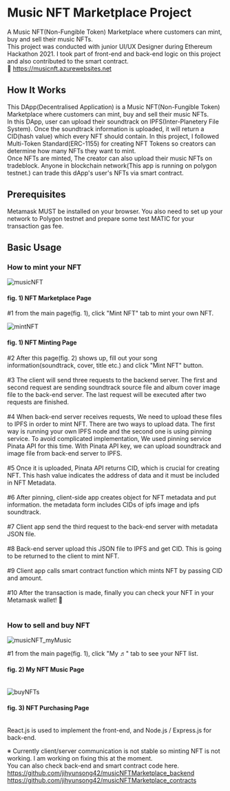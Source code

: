 # Music NFT Marketplace Project
A Music NFT(Non-Fungible Token) Marketplace where customers can mint, buy and sell their music NFTs.<br>This project was conducted with junior UI/UX Designer during Ethereum Hackathon 2021. I took part of front-end and back-end logic on this project and also contributed to the smart contract.<br>
🔗 https://musicnft.azurewebsites.net<br>

## How It Works

This DApp(Decentralised Application) is a Music NFT(Non-Fungible Token) Marketplace where customers can mint, buy and sell their music NFTs.<br>In this DApp, user can upload their soundtrack on IPFS(Inter-Planetery File System). Once the soundtrack information is uploaded, it will return a CID(hash value) which every NFT should contain. In this project, I followed Multi-Token Standard(ERC-1155) for creating NFT Tokens so creators can determine how many NFTs they want to mint.<br>Once NFTs are minted, The creator can also upload their music NFTs on tradeblock. Anyone in blockchain network(This app is running on polygon testnet.) can trade this dApp's user's NFTs via smart contract.



## Prerequisites
Metamask MUST be installed on your browser. You also need to set up your network to Polygon testnet and prepare some test MATIC for your transaction gas fee.

## Basic Usage
### How to mint your NFT
![musicNFT](https://user-images.githubusercontent.com/43053791/156318632-ddc3b1c3-956d-4d44-90a0-6d48d0873ae5.PNG)
#### fig. 1) NFT Marketplace Page<br>
#1 from the main page(fig. 1), click "Mint NFT" tab to mint your own NFT.<br>

![mintNFT](https://user-images.githubusercontent.com/43053791/156320508-29dabcd1-42ea-494e-a1c4-c6de25649fbc.PNG)

#### fig. 1) NFT Minting Page<br>
#2 After this page(fig. 2) shows up, fill out your song information(soundtrack, cover, title etc.) and click "Mint NFT" button.<br><br>
#3 The client will send three requests to the backend server. The first and second request are sending soundtrack source file and album cover image file to the back-end server. The last request will be executed after two requests are finished.<br><br>
#4 When back-end server receives requests, We need to upload these files to IPFS in order to mint NFT. There are two ways to upload data. The first way is running your own IPFS node and the second one is using pinning service. To avoid complicated implementation, We used pinning service Pinata API for this time. With Pinata API key, we can upload soundtrack and image file from back-end server to IPFS.<br><br>
#5 Once it is uploaded, Pinata API returns CID, which is crucial for creating NFT. This hash value indicates the address of data and it must be included in NFT Metadata.<br><br>
#6 After pinning, client-side app creates object for NFT metadata and put information. the metadata form includes CIDs of ipfs image and ipfs soundtrack.<br><br>
#7 Client app send the third request to the back-end server with metadata JSON file.<br><br>
#8 Back-end server upload this JSON file to IPFS and get CID. This is going to be returned to the client to mint NFT.<br><br>
#9 Client app calls smart contract function which mints NFT by passing CID and amount.<br><br>
#10 After the transaction is made, finally you can check your NFT in your Metamask wallet! 🎉<br><br>

### How to sell and buy NFT

![musicNFT_myMusic](https://user-images.githubusercontent.com/43053791/156320633-532c5431-18ee-4aee-ac3b-8bf2a874f680.PNG)

#1 from the main page(fig. 1), click "My ♬" tab to see your NFT list.<br>

#### fig. 2) My NFT Music Page<br><br>

![buyNFTs](https://user-images.githubusercontent.com/43053791/156320143-fd61ba45-8aa9-4990-a9ed-0d13ca419bed.PNG)



#### fig. 3) NFT Purchasing Page<br><br>

React.js is used to implement the front-end, and Node.js / Express.js for back-end.<br>



※ Currently client/server communication is not stable so minting NFT is not working. I am working on fixing this at the moment.<br>
You can also check back-end and smart contract code here.<br>
https://github.com/jihyunsong42/musicNFTMarketplace_backend<br>
https://github.com/jihyunsong42/musicNFTMarketplace_contracts
